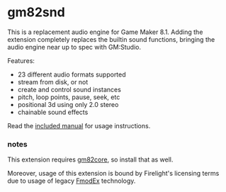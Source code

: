 # gm82snd
This is a replacement audio engine for Game Maker 8.1. Adding the extension completely replaces the builtin sound functions, bringing the audio engine near up to spec with GM:Studio.

Features:

- 23 different audio formats supported
- stream from disk, or not
- create and control sound instances
- pitch, loop points, pause, seek, etc
- positional 3d using only 2.0 stereo
- chainable sound effects

Read the [included manual](readme.txt) for usage instructions.

### notes
This extension requires [gm82core](https://github.com/omicronrex/gm82core), so install that as well.

Moreover, usage of this extension is bound by Firelight's licensing terms due to usage of legacy [FmodEx](https://www.fmod.com) technology.

